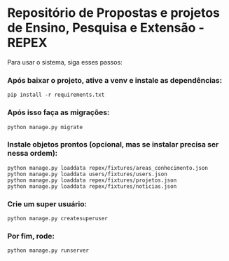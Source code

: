 # Repositório de Propostas e projetos de Ensino, Pesquisa e Extensão - REPEX
Para usar o sistema, siga esses passos:

### Após baixar o projeto, ative a venv e instale as dependências:

    pip install -r requirements.txt

### Após isso faça as migrações:
    python manage.py migrate

### Instale objetos prontos (opcional, mas se instalar precisa ser nessa ordem):

    python manage.py loaddata repex/fixtures/areas_conhecimento.json
    python manage.py loaddata users/fixtures/users.json
    python manage.py loaddata repex/fixtures/projetos.json
    python manage.py loaddata repex/fixtures/noticias.json

### Crie um super usuário:

    python manage.py createsuperuser

### Por fim, rode:

    python manage.py runserver